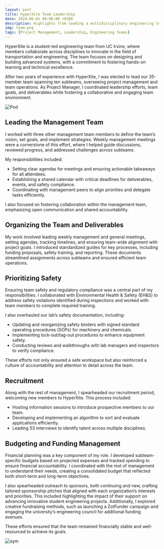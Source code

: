 ```yaml
---
layout: post
title: HyperXite Team Leadership
date: 2024-06-01 00:00:00 +0300
description: Highlights from leading a multidisciplinary engineering team and optimizing recruitment for HyperXite.
img: team.png
tags: [Project Management, Leadership, Engineering Teams]
---
```


HyperXite is a student-led engineering team from UC Irvine, where members collaborate across disciplines to innovate in the field of transportation and engineering. The team focuses on designing and building advanced systems, with a commitment to fostering hands-on learning and technical excellence.

After two years of experience with HyperXite, I was elected to lead our 35-member team spanning ten subteams, overseeing project management and team operations. As Project Manager, I coordinated leadership efforts, team goals, and deliverables while fostering a collaborative and engaging team environment.

![Pod]({{site.baseurl}}/assets/img/pod.jpg)

## Leading the Management Team

I worked with three other management team members to define the team’s vision, set goals, and implement strategies. Weekly management meetings were a cornerstone of this effort, where I helped guide discussions, reviewed progress, and addressed challenges across subteams.

My responsibilities included:

- Setting clear agendas for meetings and ensuring actionable takeaways for all attendees.
- Establishing a shared calendar with critical deadlines for deliverables, events, and safety compliance.
- Coordinating with management peers to align priorities and delegate tasks efficiently.

I also focused on fostering collaboration within the management team, emphasizing open communication and shared accountability.

## Organizing the Team and Deliverables

My work involved leading weekly management and general meetings, setting agendas, tracking timelines, and ensuring team-wide alignment with project goals. I introduced standardized guides for key processes, including funding proposals, safety training, and reporting. These documents streamlined assignments across subteams and ensured efficient team operations.

## Prioritizing Safety

Ensuring team safety and regulatory compliance was a central part of my responsibilities. I collaborated with Environmental Health & Safety (EH&S) to address safety violations identified during inspections and worked with team members to complete required training.

I also overhauled our lab’s safety documentation, including:

- Updating and reorganizing safety binders with signed standard operating procedures (SOPs) for machinery and chemicals.
- Implementing lock-out/tag-out procedures to enhance equipment safety.
- Conducting reviews and walkthroughs with lab managers and inspectors to verify compliance.

These efforts not only ensured a safe workspace but also reinforced a culture of accountability and attention to detail across the team.

## Recruitment

Along with the rest of management, I spearheaded our recruitment period, welcoming new members to HyperXite. This process included:

- Hosting information sessions to introduce prospective members to our team.
- Developing and implementing an algorithm to sort and evaluate applications efficiently.
- Leading 53 interviews to identify talent across multiple disciplines.

## Budgeting and Funding Management

Financial planning was a key component of my role. I developed subteam-specific budgets based on projected expenses and tracked spending to ensure financial accountability. I coordinated with the rest of management to understand their needs, creating a consolidated budget that reflected both short-term and long-term objectives.

I also spearheaded outreach to sponsors, both continuing and new, crafting tailored sponsorship pitches that aligned with each organization’s interests and priorities. This included highlighting the impact of their support on advancing innovative student engineering projects. Additionally, I explored creative fundraising methods, such as launching a ZotFunder campaign and engaging the university’s engineering council for additional funding avenues.

These efforts ensured that the team remained financially stable and well-resourced to achieve its goals.

![sym]({{site.baseurl}}/assets/img/escsym.png)
